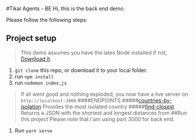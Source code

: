 #Tikal Agents - BE
Hi, this is the back end demo.

Please follow the following steps:
## Project setup
>This demo assumes you have the lates Node installed
 if not, [Download It](https://nodejs.org/dist/v10.15.2/node-v10.15.2-x64.msi).
1. `git clone` this repo, or download it to your local folder.
2. run ```npm install```
3. run `nodemon index.js` 
>If all went good and nothing exploded, you now have a live server on  `http://localhost:3000`
####ENDPOINTS
#####[countries-by-isolation](http://localhost:3000/countries-by-isolation)
Provides the most isolated country
#####[find-closest](http://localhost:3000/find-closest)
Returns a JSON with the shortest and longest distances from 
##Run this project
>Please note that I am using port 3000 for back end.
1. Run ```yarn serve```

